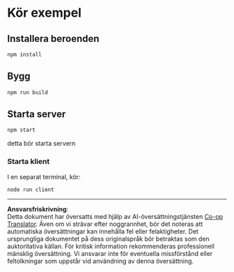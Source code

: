 <!--
CO_OP_TRANSLATOR_METADATA:
{
  "original_hash": "67cc24a3a2d1cdd7d395ed5e67be8557",
  "translation_date": "2025-10-07T01:35:10+00:00",
  "source_file": "03-GettingStarted/11-simple-auth/code/basic/typescript/README.md",
  "language_code": "sv"
}
-->
# Kör exempel

## Installera beroenden

```bash
npm install
```

## Bygg

```bash
npm run build
```

## Starta server

```bash
npm start
```

detta bör starta servern

### Starta klient

I en separat terminal, kör:

```bash
node run client
```

---

**Ansvarsfriskrivning**:  
Detta dokument har översatts med hjälp av AI-översättningstjänsten [Co-op Translator](https://github.com/Azure/co-op-translator). Även om vi strävar efter noggrannhet, bör det noteras att automatiska översättningar kan innehålla fel eller felaktigheter. Det ursprungliga dokumentet på dess originalspråk bör betraktas som den auktoritativa källan. För kritisk information rekommenderas professionell mänsklig översättning. Vi ansvarar inte för eventuella missförstånd eller feltolkningar som uppstår vid användning av denna översättning.